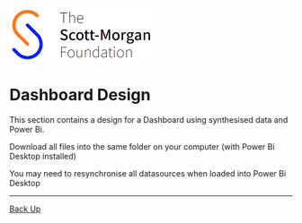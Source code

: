 ![smf-logo](../../images/smf-logo.png)
# Dashboard Design

This section contains a design for a Dashboard using synthesised data and Power Bi.

Download all files into the same folder on  your computer (with Power Bi Desktop installed) 

You may need to resynchronise all datasources when loaded into Power Bi Desktop

<hr>

[Back Up](../readme.md)
